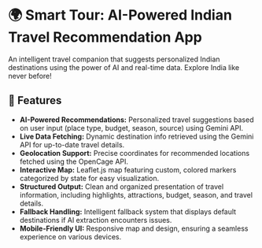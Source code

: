 # 🌍 Smart Tour: AI-Powered Indian Travel Recommendation App

An intelligent travel companion that suggests personalized Indian destinations using the power of AI and real-time data. Explore India like never before!

## 🌟 Features

- **AI-Powered Recommendations:** Personalized travel suggestions based on user input (place type, budget, season, source) using Gemini API.
- **Live Data Fetching:** Dynamic destination info retrieved using the Gemini API for up-to-date travel details.
- **Geolocation Support:** Precise coordinates for recommended locations fetched using the OpenCage API.
- **Interactive Map:** Leaflet.js map featuring custom, colored markers categorized by state for easy visualization.
- **Structured Output:** Clean and organized presentation of travel information, including highlights, attractions, budget, season, and travel details.
- **Fallback Handling:**  Intelligent fallback system that displays default destinations if AI extraction encounters issues.
- **Mobile-Friendly UI:**  Responsive map and design, ensuring a seamless experience on various devices.
